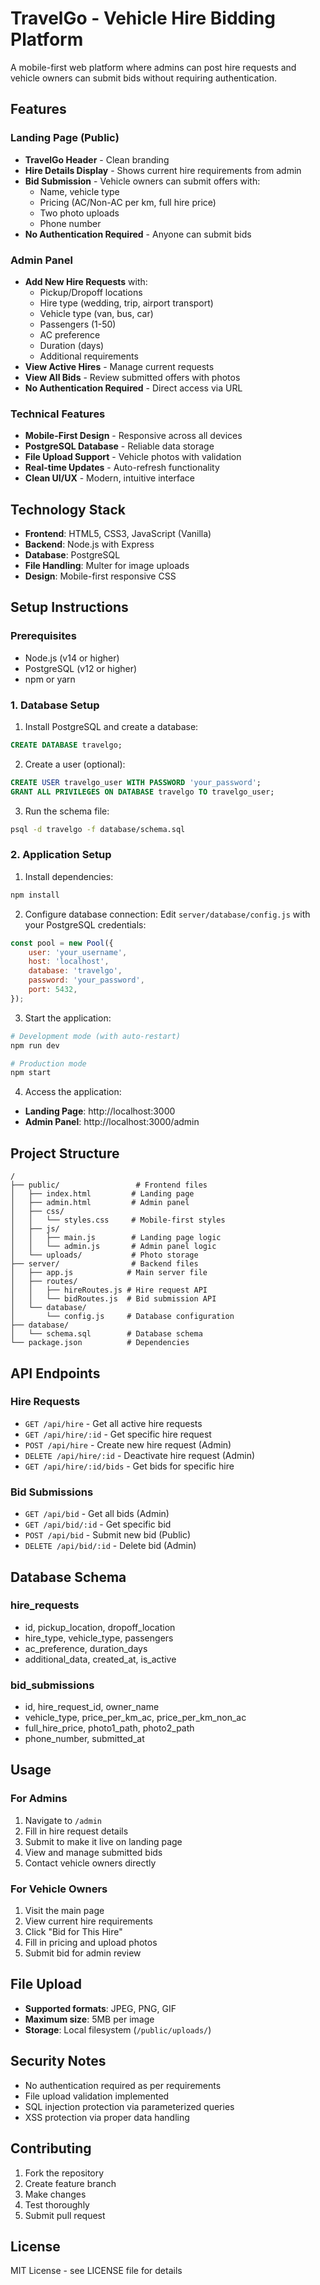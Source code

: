 # TravelGo - Vehicle Hire Bidding Platform

A mobile-first web platform where admins can post hire requests and vehicle owners can submit bids without requiring authentication.

## Features

### Landing Page (Public)
- **TravelGo Header** - Clean branding
- **Hire Details Display** - Shows current hire requirements from admin
- **Bid Submission** - Vehicle owners can submit offers with:
  - Name, vehicle type
  - Pricing (AC/Non-AC per km, full hire price)
  - Two photo uploads
  - Phone number
- **No Authentication Required** - Anyone can submit bids

### Admin Panel
- **Add New Hire Requests** with:
  - Pickup/Dropoff locations
  - Hire type (wedding, trip, airport transport)
  - Vehicle type (van, bus, car)
  - Passengers (1-50)
  - AC preference
  - Duration (days)
  - Additional requirements
- **View Active Hires** - Manage current requests
- **View All Bids** - Review submitted offers with photos
- **No Authentication Required** - Direct access via URL

### Technical Features
- **Mobile-First Design** - Responsive across all devices
- **PostgreSQL Database** - Reliable data storage
- **File Upload Support** - Vehicle photos with validation
- **Real-time Updates** - Auto-refresh functionality
- **Clean UI/UX** - Modern, intuitive interface

## Technology Stack

- **Frontend**: HTML5, CSS3, JavaScript (Vanilla)
- **Backend**: Node.js with Express
- **Database**: PostgreSQL
- **File Handling**: Multer for image uploads
- **Design**: Mobile-first responsive CSS

## Setup Instructions

### Prerequisites
- Node.js (v14 or higher)
- PostgreSQL (v12 or higher)
- npm or yarn

### 1. Database Setup

1. Install PostgreSQL and create a database:
```sql
CREATE DATABASE travelgo;
```

2. Create a user (optional):
```sql
CREATE USER travelgo_user WITH PASSWORD 'your_password';
GRANT ALL PRIVILEGES ON DATABASE travelgo TO travelgo_user;
```

3. Run the schema file:
```bash
psql -d travelgo -f database/schema.sql
```

### 2. Application Setup

1. Install dependencies:
```bash
npm install
```

2. Configure database connection:
Edit `server/database/config.js` with your PostgreSQL credentials:
```javascript
const pool = new Pool({
    user: 'your_username',
    host: 'localhost',
    database: 'travelgo',
    password: 'your_password',
    port: 5432,
});
```

3. Start the application:
```bash
# Development mode (with auto-restart)
npm run dev

# Production mode
npm start
```

4. Access the application:
- **Landing Page**: http://localhost:3000
- **Admin Panel**: http://localhost:3000/admin

## Project Structure

```
/
├── public/                 # Frontend files
│   ├── index.html         # Landing page
│   ├── admin.html         # Admin panel
│   ├── css/
│   │   └── styles.css     # Mobile-first styles
│   ├── js/
│   │   ├── main.js        # Landing page logic
│   │   └── admin.js       # Admin panel logic
│   └── uploads/           # Photo storage
├── server/                # Backend files
│   ├── app.js            # Main server file
│   ├── routes/
│   │   ├── hireRoutes.js # Hire request API
│   │   └── bidRoutes.js  # Bid submission API
│   └── database/
│       └── config.js     # Database configuration
├── database/
│   └── schema.sql        # Database schema
└── package.json          # Dependencies
```

## API Endpoints

### Hire Requests
- `GET /api/hire` - Get all active hire requests
- `GET /api/hire/:id` - Get specific hire request
- `POST /api/hire` - Create new hire request (Admin)
- `DELETE /api/hire/:id` - Deactivate hire request (Admin)
- `GET /api/hire/:id/bids` - Get bids for specific hire

### Bid Submissions
- `GET /api/bid` - Get all bids (Admin)
- `GET /api/bid/:id` - Get specific bid
- `POST /api/bid` - Submit new bid (Public)
- `DELETE /api/bid/:id` - Delete bid (Admin)

## Database Schema

### hire_requests
- id, pickup_location, dropoff_location
- hire_type, vehicle_type, passengers
- ac_preference, duration_days
- additional_data, created_at, is_active

### bid_submissions
- id, hire_request_id, owner_name
- vehicle_type, price_per_km_ac, price_per_km_non_ac
- full_hire_price, photo1_path, photo2_path
- phone_number, submitted_at

## Usage

### For Admins
1. Navigate to `/admin`
2. Fill in hire request details
3. Submit to make it live on landing page
4. View and manage submitted bids
5. Contact vehicle owners directly

### For Vehicle Owners
1. Visit the main page
2. View current hire requirements
3. Click "Bid for This Hire"
4. Fill in pricing and upload photos
5. Submit bid for admin review

## File Upload
- **Supported formats**: JPEG, PNG, GIF
- **Maximum size**: 5MB per image
- **Storage**: Local filesystem (`/public/uploads/`)

## Security Notes
- No authentication required as per requirements
- File upload validation implemented
- SQL injection protection via parameterized queries
- XSS protection via proper data handling

## Contributing
1. Fork the repository
2. Create feature branch
3. Make changes
4. Test thoroughly
5. Submit pull request

## License
MIT License - see LICENSE file for details
